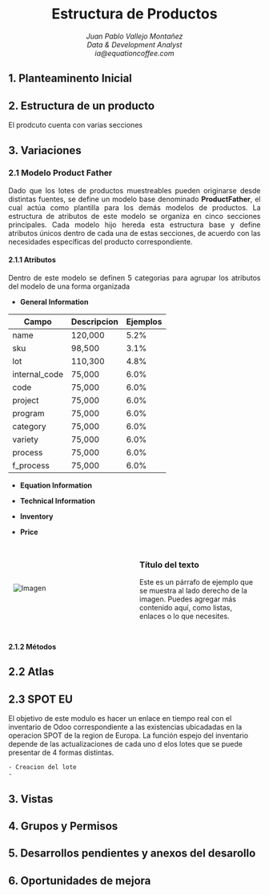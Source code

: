 <div align="center">
<h1> Estructura de Productos
</div>
<div align="center">
    <em>Juan Pablo Vallejo Montañez</em><br>
    <em>Data & Development Analyst</em><br>
    <em>ia@equationcoffee.com</em>
</div>


## 1. Planteaminento Inicial




## 2. Estructura de un producto

El prodcuto cuenta con varias secciones 

## 3. Variaciones

### 2.1 Modelo Product Father

<div align="justify">
Dado que los lotes de productos muestreables pueden originarse desde distintas fuentes, se define un modelo base denominado <strong>ProductFather</strong>, el cual actúa como plantilla para los demás modelos de productos. La estructura de atributos de este modelo se organiza en cinco secciones principales. Cada modelo hijo hereda esta estructura base y define atributos únicos dentro de cada una de estas secciones, de acuerdo con las necesidades específicas del producto correspondiente.
</div>

#### 2.1.1 Atributos

<div align="justify">
Dentro de este modelo se definen 5 categorias para agrupar los atributos del modelo de una forma organizada

- <strong>General Information</strong>

| Campo       | Descripcion  | Ejemplos        | 
|-------------|--------------|-----------------|
| name        | 120,000      | 5.2%            |
| sku         | 98,500       | 3.1%            | 
| lot         | 110,300      | 4.8%            | 
| internal_code | 75,000     | 6.0%            |
| code | 75,000     | 6.0%            | 
| project | 75,000     | 6.0%            |
| program | 75,000     | 6.0%            |
| category | 75,000     | 6.0%            |
| variety | 75,000     | 6.0%            |
| process | 75,000     | 6.0%            |
| f_process | 75,000     | 6.0%            |

- <strong>Equation Information</strong>

- <strong>Technical Information</strong>

- <strong>Inventory</strong>

- <strong>Price</strong>
</div>

<div style="display: flex; align-items: center;">
  <div style="flex: 1; padding: 10px;">
    <img src="https://via.placeholder.com/300" alt="Imagen" style="max-width: 100%;">
  </div>
  <div style="flex: 1; padding: 10px;">
    <h3>Título del texto</h3>
    <p>
      Este es un párrafo de ejemplo que se muestra al lado derecho de la imagen.
      Puedes agregar más contenido aquí, como listas, enlaces o lo que necesites.
    </p>
  </div>
</div>

#### 2.1.2 Métodos

## 2.2 Atlas

## 2.3 SPOT EU

El objetivo de este modulo es hacer un enlace en tiempo real con el inventario de Odoo correspondiente a las existencias ubicadadas en la operacion SPOT de la region de Europa. 
La función espejo del inventario depende de las actualizaciones de cada uno d elos lotes que se puede presentar de 4 formas distintas.

    - Creacion del lote 
    - 

## 3. Vistas

## 4. Grupos y Permisos

## 5. Desarrollos pendientes y anexos del desarollo 

## 6. Oportunidades de mejora